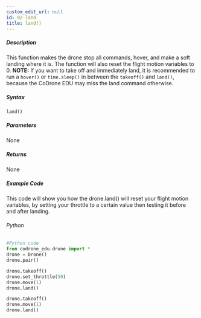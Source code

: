 ```yaml
---
custom_edit_url: null
id: 02-land
title: land()
---
```


##### Description

This function makes the drone stop all commands, hover, and make a soft landing where it is. The function will also reset the flight motion variables to 0. **NOTE:** If you want to take off and immediately land, it is recommended to run a ```hover()``` or ```time.sleep()``` in between the ```takeoff()``` and ```land()```, because the CoDrone EDU may miss the land command otherwise.


##### Syntax
```land()```

##### Parameters

None

##### Returns

None

##### Example Code
This code will show you how the drone.land() will reset your flight motion variables, by setting your throttle to a certain value then testing it before and after landing.
###### Python
```python
#Python code
from codrone_edu.drone import *
drone = Drone()
drone.pair()

drone.takeoff()
drone.set_throttle(50)
drone.move(1)
drone.land()

drone.takeoff()
drone.move(1)
drone.land()
```